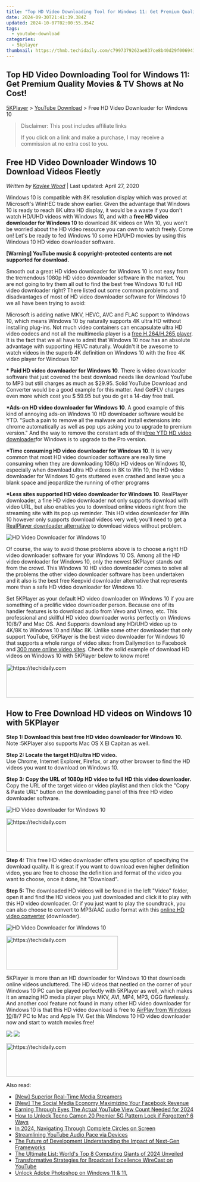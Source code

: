 ```yaml
---
title: "Top HD Video Downloading Tool for Windows 11: Get Premium Quality Movies & TV Shows at No Cost!"
date: 2024-09-30T21:41:39.384Z
updated: 2024-10-07T02:00:55.354Z
tags:
  - youtube-download
categories:
  - 5kplayer
thumbnail: https://thmb.techidaily.com/c7997379262ae837ce8b40d29f0069413aec90a361d23570f41841fc2273feb3.jpg
---
```


## Top HD Video Downloading Tool for Windows 11: Get Premium Quality Movies & TV Shows at No Cost!

[5KPlayer](https://tools.techidaily.com/5kplayer/products/) \> [YouTube Download](https://tools.techidaily.com/5kplayer/youtube-download/) \> Free HD Video Downloader for Windows 10

>  Disclaimer: This post includes affiliate links
>
>  If you click on a link and make a purchase, I may receive a commission at no extra cost to you.
>

## Free HD Video Downloader Windows 10 Download Videos Fleetly

 _Written by [Kaylee Wood](https://www.quora.com/profile/Amanda-Hu-21)_ | Last updated: April 27, 2020 

Windows 10 is compatible with 8K resolution display which was proved at Microsoft's WinHEC trade show earlier. Given the advantage that Windows 10 is ready to reach 8K ultra HD display, it would be a waste if you don't watch HD/UHD videos with Windows 10, and with a **free HD video downloader for Windows 10** to download 8K videos on Win 10, you won't be worried about the HD video resource you can own to watch freely. Come on! Let's be ready to fed Windows 10 some HD/UHD movies by using this Windows 10 HD video downloader software.

**\[Warning\] YouTube music & copyright-protected contents are not supported for download.**

Smooth out a great HD video downloader for Windows 10 is not easy from the tremendous 1080p HD video downloader software in the market. You are not going to try them all out to find the best free Windows 10 full HD video downloader right? There listed out some common problems and disadvantages of most of HD video downloader software for Windows 10 we all have been trying to avoid:

Microsoft is adding native MKV, HEVC, AVC and FLAC support to Windows 10, which means Windows 10 by naturally supports 4K ultra HD without installing plug-ins. Not much video containers can encapsulate ultra HD video codecs and not all the multimedia player is a [free H.264/H.265 player](https://tools.techidaily.com/5kplayer/video-music-player/). It is the fact that we all have to admit that Windows 10 now has an absolute advantage with supporting HEVC naturally. Wouldn't it be awesome to watch videos in the superb 4K definition on Windows 10 with the free 4K video player for Windows 10? 

**\* Paid HD video downloader for Windows 10**. There is video downloader software that just covered the best download needs like download YouTube to MP3 but still charges as much as $29.95\. Solid YouTube Download and Converter would be a good example for this matter. And GetFLV charges even more which cost you $ 59.95 but you do get a 14-day free trail. 

**\*Ads-on HD video downloader for Windows 10**. A good example of this kind of annoying ads-on Windows 10 HD downloader software would be YTD. "Such a pain to remove all the malware and install extensions into chrome automatically as well as pop ups asking you to upgrade to premium version." And the way to remove the constant ads of this[free YTD HD video downloader](https://tools.techidaily.com/5kplayer/youtube-download/)for Windows is to upgrade to the Pro version.

**\*Time consuming HD video downloader for Windows 10**. It is very common that most HD video downloader software are really time consuming when they are downloading 1080p HD videos on Windows 10, especially when download ultra HD videos in 8K to Win 10, the HD video downloader for Windows 10 gets stuttered even crashed and leave you a blank space and jeopardize the running of other programs 

**\*Less sites supported HD video downloader for Windows 10**. RealPlayer downloader, a fine HD video downloader not only supports download with video URL, but also enables you to download online videos right from the streaming site with its pop up reminder. This HD video downloader for Win 10 however only supports download videos very well; you'll need to get a [RealPlayer downloader alternative](https://tools.techidaily.com/5kplayer/youtube-download/) to download videos without problem.

![HD Video Downloader for Windows 10](https://www.5kplayer.com/youtube-download/img/download-8k.png) 

Of course, the way to avoid those problems above is to choose a right HD video downloader software for your Windows 10 OS. Among all the HD video downloader for Windows 10, only the newest 5KPlayer stands out from the crowd. This Windows 10 HD video downloader comes to solve all the problems the other video downloader software has been undertaken and it also is the best free Keepvid downloader alternative that represents more than a safe HD video downloader for Windows 10.

Set 5KPlayer as your default HD video downloader on Windows 10 if you are something of a prolific video downloader person. Because one of its handier features is to download audio from Vevo and Vimeo, etc. This professional and skillful HD video downloader works perfectly on Windows 10/8/7 and Mac OS. And Supports download any HD/UHD video up to 4K/8K to Windows 10 and iMac 8K. Unlike some other downloader that only support YouTube, 5KPlayer is the best video downloader for Windows 10 that supports a whole range of video sites: from Dailymotion to Facebook and [300 more online video sites](https://tools.techidaily.com/5kplayer/youtube-download/). Check the solid example of download HD videos on Windows 10 with 5KPlayer below to know more! 

<!-- affiliate ads begin -->
<a href="https://appsumo.8odi.net/c/5597632/2144272/7443" target="_top" id="2144272">
  <img src="//a.impactradius-go.com/display-ad/7443-2144272" border="0" alt="https://techidaily.com" width="728" height="90"/>
</a>
<img height="0" width="0" src="https://appsumo.8odi.net/i/5597632/2144272/7443" style="position:absolute;visibility:hidden;" border="0" />
<!-- affiliate ads end -->

##  How to Free Download HD videos on Windows 10 with 5KPlayer

**Step 1: Download this best free HD video downloader for Windows 10\.**   
 Note :5KPlayer also supports Mac OS X EI Capitan as well. 

**Step 2: Locate the target HD/ultra HD video.**  
Use Chrome, Internet Explorer, Firefox, or any other browser to find the HD videos you want to download on Windows 10\. 

**Step 3: Copy the URL of 1080p HD video to full HD this video downloader.**   
 Copy the URL of the target video or video playlist and then click the "Copy & Paste URL" button on the downloading panel of this free HD video downloader software.

![HD Video downloader for Windows 10](https://www.5kplayer.com/youtube-download/img/5kp-pretty-girls-download-zjy-0514001.jpg) 

<!-- affiliate ads begin -->
<a href="https://appsumo.8odi.net/c/5597632/2123738/7443" target="_top" id="2123738">
  <img src="//a.impactradius-go.com/display-ad/7443-2123738" border="0" alt="https://techidaily.com" width="600" height="90"/>
</a>
<img height="0" width="0" src="https://appsumo.8odi.net/i/5597632/2123738/7443" style="position:absolute;visibility:hidden;" border="0" />
<!-- affiliate ads end -->

**Step 4:**  This free HD video downloader offers you option of specifying the download quality. It is great if you want to download even higher definition video, you are free to choose the definition and format of the video you want to choose, once it done, hit "Download".

**Step 5:** The downloaded HD videos will be found in the left "Video" folder, open it and find the HD videos you just downloaded and click it to play with this HD video downloader. Or if you just want to play the soundtrack, you can also choose to convert to MP3/AAC audio format with this [online HD video converter](https://tools.techidaily.com/5kplayer/youtube-download/) (downloader). 

![HD Video Downloader for Windows 10](https://www.5kplayer.com/youtube-download/img/5kp-pretty-girls-download-zjy-0626001.jpg) 

<!-- affiliate ads begin -->
<a href="https://aligracehair.sjv.io/c/5597632/2115932/19272" target="_top" id="2115932">
  <img src="//a.impactradius-go.com/display-ad/19272-2115932" border="0" alt="https://techidaily.com" width="300" height="90"/>
</a>
<img height="0" width="0" src="https://aligracehair.sjv.io/i/5597632/2115932/19272" style="position:absolute;visibility:hidden;" border="0" />
<!-- affiliate ads end -->

 5KPlayer is more than an HD downloader for Windows 10 that downloads online videos uncluttered. The HD videos that nestled on the corner of your Windows 10 PC can be played perfectly with 5KPlayer as well, which makes it an amazing HD media player plays MKV, AVI, MP4, MP3, OGG flawlessly. And another cool feature not found in many other HD video downloader for Windows 10 is that this HD video download is free to [AirPlay from Windows 10](https://tools.techidaily.com/5kplayer/airplay/)/8/7 PC to Mac and Apple TV. Get this Windows 10 HD video downloader now and start to watch movies free! 

[![](https://www.5kplayer.com/youtube-download/../button/freedownwhitewin.png)](https://tools.techidaily.com/5kplayer/products/) [![](https://www.5kplayer.com/youtube-download/../button/freedownbackmac.png)](https://tools.techidaily.com/5kplayer/products/)

<!-- affiliate ads begin -->
<a href="https://unicoeye.pxf.io/c/5597632/2134247/18498" target="_top" id="2134247">
  <img src="//a.impactradius-go.com/display-ad/18498-2134247" border="0" alt="https://techidaily.com" width="728" height="90"/>
</a>
<img height="0" width="0" src="https://unicoeye.pxf.io/i/5597632/2134247/18498" style="position:absolute;visibility:hidden;" border="0" />
<!-- affiliate ads end -->

<ins class="adsbygoogle"
     style="display:block"
     data-ad-format="autorelaxed"
     data-ad-client="ca-pub-7571918770474297"
     data-ad-slot="1223367746"></ins>

<ins class="adsbygoogle"
     style="display:block"
     data-ad-client="ca-pub-7571918770474297"
     data-ad-slot="8358498916"
     data-ad-format="auto"
     data-full-width-responsive="true"></ins>

<span class="atpl-alsoreadstyle">Also read:</span>
<div><ul>
<li><a href="https://some-approaches.techidaily.com/new-superior-real-time-media-streamers/"><u>[New] Superior Real-Time Media Streamers</u></a></li>
<li><a href="https://facebook-video-recording.techidaily.com/new-the-social-media-economy-maximizing-your-facebook-revenue/"><u>[New] The Social Media Economy Maximizing Your Facebook Revenue</u></a></li>
<li><a href="https://youtube-video-recordings.techidaily.com/earning-through-eyes-the-actual-youtube-view-count-needed-for-2024/"><u>Earning Through Eyes The Actual YouTube View Count Needed for 2024</u></a></li>
<li><a href="https://unlock-android.techidaily.com/how-to-unlock-tecno-camon-20-premier-5g-pattern-lock-if-forgotten-6-ways-by-drfone-android/"><u>How to Unlock Tecno Camon 20 Premier 5G Pattern Lock if Forgotten? 6 Ways</u></a></li>
<li><a href="https://extra-support.techidaily.com/in-2024-navigating-through-complete-circles-on-screen/"><u>In 2024, Navigating Through Complete Circles on Screen</u></a></li>
<li><a href="https://youtube-video-recordings.techidaily.com/streamlining-youtube-audio-pace-via-devices/"><u>Streamlining YouTube Audio Pace via Devices</u></a></li>
<li><a href="https://youtube-video-recordings.techidaily.com/the-future-of-development-understanding-the-impact-of-next-gen-frameworks/"><u>The Future of Development Understanding the Impact of Next-Gen Frameworks</u></a></li>
<li><a href="https://buynow-info.techidaily.com/the-ultimate-list-worlds-top-8-computing-giants-of-2024-unveiled/"><u>The Ultimate List: World's Top 8 Computing Giants of 2024 Unveiled</u></a></li>
<li><a href="https://youtube-video-recordings.techidaily.com/transformative-strategies-for-broadcast-excellence-wirecast-on-youtube/"><u>Transformative Strategies for Broadcast Excellence WireCast on YouTube</u></a></li>
<li><a href="https://win11.techidaily.com/1719370702854-unlock-adobe-photoshop-on-windows-11-and-11/"><u>Unlock Adobe Photoshop on Windows 11 & 11,</u></a></li>
</ul></div>

